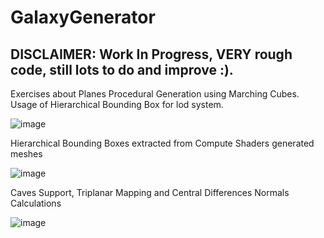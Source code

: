# GalaxyGenerator

<h2>DISCLAIMER: Work In Progress, VERY rough code, still lots to do and improve :).</h2>

Exercises about Planes Procedural Generation using Marching Cubes. Usage of Hierarchical Bounding Box for lod system.

![image](https://user-images.githubusercontent.com/7244691/125850007-9253d8eb-d77e-4858-bde4-b869b8d204f3.png)

Hierarchical Bounding Boxes extracted from Compute Shaders generated meshes

![image](https://user-images.githubusercontent.com/7244691/125850269-51d7def3-9426-461d-a548-f2951e863a58.png)

Caves Support, Triplanar Mapping and Central Differences Normals Calculations

![image](https://user-images.githubusercontent.com/7244691/125849658-0099924d-ddc5-44f1-912c-2d8846dc58e3.png)
